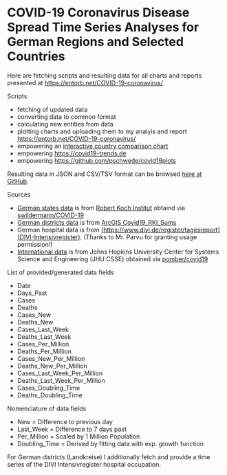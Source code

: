 # COVID-19 Coronavirus Disease Spread Time Series Analyses for German Regions and Selected Countries

Here are fetching scripts and resulting data for all charts and reports presented at https://entorb.net/COVID-19-coronavirus/

Scripts
* fetching of updated data
* converting data to common format
* calculating new entities from data
* plotting charts and uploading them to my analyis and report https://entorb.net/COVID-19-coronavirus/
* empowering an [interactive country comparison chart](https://entorb.net/COVID-19-coronavirus/#CountriesCustomChart) 
* empowering https://covid19-trends.de
* empowering https://github.com/pschwede/covid19plots

Resulting data in JSON and CSV/TSV format can be browsed [here at GitHub](https://github.com/entorb/COVID-19-Coronavirus-German-Regions/tree/master/data). 

Sources
* [German states data](https://github.com/entorb/COVID-19-Coronavirus-German-Regions/tree/master/data/de-states) is from [Robert Koch Institut](https://www.rki.de/DE/Content/InfAZ/N/Neuartiges_Coronavirus/Fallzahlen.html) obtaind via [swildermann/COVID-19](https://github.com/swildermann/COVID-19)
* [German districts data](https://github.com/entorb/COVID-19-Coronavirus-German-Regions/tree/master/data/de-districts) is from [ArcGIS Covid19_RKI_Sums](https://services7.arcgis.com/mOBPykOjAyBO2ZKk/ArcGIS/rest/services/Covid19_RKI_Sums/FeatureServer/0/)
* German hospital data is from [https://www.divi.de/register/tagesreport](DIVI-Intensivregister). (Thanks to Mr. Parvu for granting usage permission!) 
* [International data](https://github.com/entorb/COVID-19-Coronavirus-German-Regions/tree/master/data/int) is from Johns Hopkins University Center for Systems Science and Engineering (JHU CSSE)  obtained via [pomber/covid19](https://github.com/pomber/covid19)

List of provided/generated data fields
* Date
* Days_Past
* Cases
* Deaths
* Cases_New
* Deaths_New
* Cases_Last_Week
* Deaths_Last_Week
* Cases_Per_Million
* Deaths_Per_Million
* Cases_New_Per_Million
* Deaths_New_Per_Million
* Cases_Last_Week_Per_Million
* Deaths_Last_Week_Per_Million
* Cases_Doubling_Time
* Deaths_Doubling_Time

Nomenclature of data fields
* New = Difference to previous day
* Last_Week = Difference to 7 days past
* Per_Million = Scaled by 1 Million Population
* Doubling_Time = Derived by fitting data with exp. growth function

For German districts (Landkreise) I additionally fetch and provide a time series of the DIVI Intensivregister hospital occupation.
